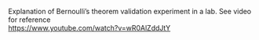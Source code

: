 Explanation of Bernoulli’s theorem validation experiment in a lab. See video for reference<br>
https://www.youtube.com/watch?v=wR0AlZddJtY
